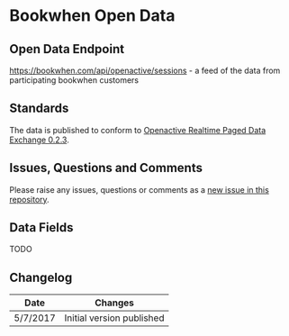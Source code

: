 # Bookwhen Open Data

## Open Data Endpoint
https://bookwhen.com/api/openactive/sessions - a feed of the data from participating bookwhen customers

## Standards
The data is published to conform to [Openactive Realtime Paged Data Exchange 0.2.3](https://www.openactive.io/realtime-paged-data-exchange/0.2.3/).

## Issues, Questions and Comments
Please raise any issues, questions or comments as a [new issue in this repository](https://github.com/bookwhen/opendata/issues).

## Data Fields

TODO

## Changelog

| Date | Changes |
|---|---|
| 5/7/2017 | Initial version published |

